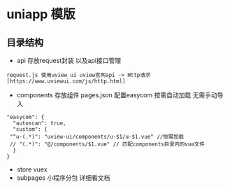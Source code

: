 # uniapp 模版

## 目录结构
   - api 存放request封装 以及api接口管理 
   ```
   request.js 使用uview ui uview官网api -> Http请求  [https://www.uviewui.com/js/http.html]
   ```
   - components 存放组件 pages.json 配置easycom 按需自动加载 无需手动导入
   ```
   "easycom": {
     "autoscan": true,
     "custom": {
   	"^u-(.*)": "uview-ui/components/u-$1/u-$1.vue" //按需加载
   	// "(.*)": "@/components/$1.vue" // 匹配components目录内的vue文件
     }
   }
   ```
   - store vuex 
   - subpages 小程序分包 详细看文档